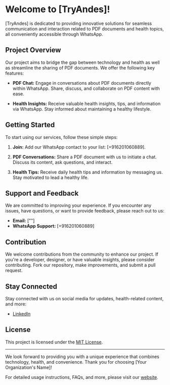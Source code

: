 # Welcome to [TryAndes]!

[TryAndes] is dedicated to providing innovative solutions for seamless communication and interaction related to PDF documents and health topics, all conveniently accessible through WhatsApp.

## Project Overview

Our project aims to bridge the gap between technology and health as well as streamline the sharing of PDF documents. We offer the following key features:

- **PDF Chat:** Engage in conversations about PDF documents directly within WhatsApp. Share, discuss, and collaborate on PDF content with ease.

- **Health Insights:** Receive valuable health insights, tips, and information via WhatsApp. Stay informed about maintaining a healthy lifestyle.

## Getting Started

To start using our services, follow these simple steps:

1. **Join:** Add our WhatsApp contact to your list: [+916201060889].

2. **PDF Conversations:** Share a PDF document with us to initiate a chat. Discuss its content, ask questions, and interact.

3. **Health Tips:** Receive daily health tips and information by messaging us. Stay motivated to lead a healthy life.

## Support and Feedback

We are committed to improving your experience. If you encounter any issues, have questions, or want to provide feedback, please reach out to us:

- **Email:** [""]
- **WhatsApp Support:** [+916201060889]

## Contribution

We welcome contributions from the community to enhance our project. If you're a developer, designer, or have valuable insights, please consider contributing. Fork our repository, make improvements, and submit a pull request.

## Stay Connected

Stay connected with us on social media for updates, health-related content, and more:

- [LinkedIn](https://www.linkedin.com/company/tryandes/)

## License

This project is licensed under the [MIT License](LICENSE).

---

We look forward to providing you with a unique experience that combines technology, health, and convenience. Thank you for choosing [Your Organization's Name]!

For detailed usage instructions, FAQs, and more, please visit our [website](https://tryandes.com).

